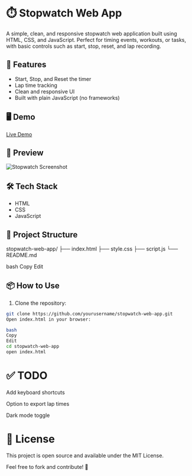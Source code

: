 # ⏱️ Stopwatch Web App

A simple, clean, and responsive stopwatch web application built using HTML, CSS, and JavaScript. Perfect for timing events, workouts, or tasks, with basic controls such as start, stop, reset, and lap recording.

## 🚀 Features

- Start, Stop, and Reset the timer
- Lap time tracking
- Clean and responsive UI
- Built with plain JavaScript (no frameworks)

## 🖥️ Demo

[Live Demo](#) <!-- Replace with your GitHub Pages or deployed link -->

## 📸 Preview

![Stopwatch Screenshot](screenshot.png) <!-- Add a screenshot in your repo and update this name -->

## 🛠️ Tech Stack

- HTML
- CSS
- JavaScript

## 📂 Project Structure

stopwatch-web-app/
├── index.html
├── style.css
├── script.js
└── README.md

bash
Copy
Edit

## 📦 How to Use

1. Clone the repository:

```bash
git clone https://github.com/yourusername/stopwatch-web-app.git
Open index.html in your browser:

bash
Copy
Edit
cd stopwatch-web-app
open index.html
```

# ✅ TODO
 Add keyboard shortcuts

 Option to export lap times

 Dark mode toggle

# 📄 License
This project is open source and available under the MIT License.

Feel free to fork and contribute! 🚧
